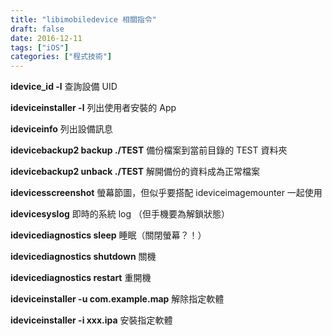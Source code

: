 ```yaml
---
title: "libimobiledevice 相關指令"
draft: false
date: 2016-12-11
tags: ["iOS"]
categories: ["程式技術"]
---
```



**idevice_id -l** 查詢設備 UID

**ideviceinstaller -l** 列出使用者安裝的 App

**ideviceinfo** 列出設備訊息


<!--more-->


**idevicebackup2 backup ./TEST** 備份檔案到當前目錄的 TEST 資料夾 

**idevicebackup2 unback ./TEST** 解開備份的資料成為正常檔案

**idevicesscreenshot** 螢幕節圖，但似乎要搭配 ideviceimagemounter 一起使用

**idevicesyslog** 即時的系統 log （但手機要為解鎖狀態）

**idevicediagnostics sleep** 睡眠（關閉螢幕？！）

**idevicediagnostics shutdown** 關機

**idevicediagnostics restart** 重開機

**ideviceinstaller -u com.example.map** 解除指定軟體

**ideviceinstaller -i xxx.ipa** 安裝指定軟體



